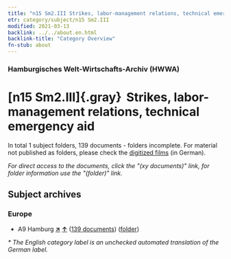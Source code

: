 ```yaml
---
title: "n15 Sm2.III Strikes, labor-management relations, technical emergency aid"
etr: category/subject/n15 Sm2.III
modified: 2021-03-13
backlink: ../../about.en.html
backlink-title: "Category Overview"
fn-stub: about
---
```


### Hamburgisches Welt-Wirtschafts-Archiv (HWWA)
# [n15 Sm2.III]{.gray}&#8201; Strikes, labor-management relations, technical emergency aid&#160; 





In total 1 subject folders, 139 documents - folders incomplete.
For material not published as folders, please check the [digitized films](/film/h1_sh) (in German).

_For direct access to the documents, click the "(xy documents)" link, for folder information use the "(folder)" link._

## Subject archives



### Europe

- A9 Hamburg [**&nearr;**](../../../geo/i/140905/about.en.html "Hamburg (all folders)") [**&uarr;**](../../../geo/about.en.html#A9 "Country category system") (<a href="https://pm20.zbw.eu/dfgview/sh/140905,145161" title="about: Hamburg : Strikes, labor-management relations, technical emergency aid" target="_blank">139 documents</a>) ([folder](http://purl.org/pressemappe20/folder/sh/140905,145161))


_* The English category label is an unchecked automated translation of the German label._

